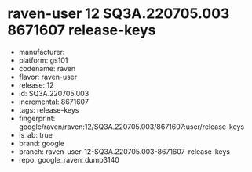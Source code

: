 # raven-user 12 SQ3A.220705.003 8671607 release-keys
- manufacturer: 
- platform: gs101
- codename: raven
- flavor: raven-user
- release: 12
- id: SQ3A.220705.003
- incremental: 8671607
- tags: release-keys
- fingerprint: google/raven/raven:12/SQ3A.220705.003/8671607:user/release-keys
- is_ab: true
- brand: google
- branch: raven-user-12-SQ3A.220705.003-8671607-release-keys
- repo: google_raven_dump3140
